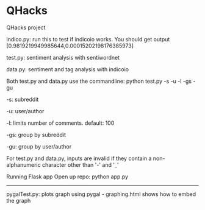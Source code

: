 # QHacks
QHacks project


indico.py: run this to test if indicoio works. You should get output [0.9819219949985644,0.00015202198176385973]

test.py: sentiment analysis with sentiwordnet

data.py: sentiment and tag analysis with indicoio

Both test.py and data.py use the commandline: python test.py -s <subreddit> -u <author> -l <limit> -gs -gu

-s: subreddit

-u: user/author

-l: limits number of comments. default: 100

-gs: group by subreddit

-gu: group by user/author

For test.py and data.py, inputs are invalid if they contain a non-alphanumeric character other than '-' and '_'


Running Flask app
Open up repo:
python app.py 

---

pygalTest.py: plots graph using pygal - graphing.html shows how to embed the graph
